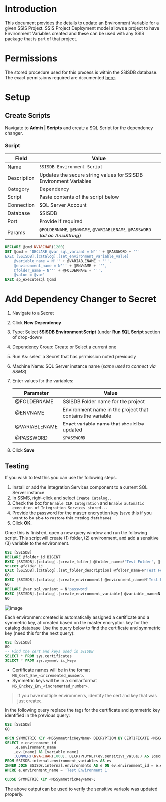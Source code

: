 # Introduction

This document provides the details to update an Environment Variable for a given SSIS Project. SSIS Project Deployment model allows a project to have Environment Variables created and these can be used with any SSIS package that is part of that project.

# Permissions

The stored procedure used for this process is within the SSISDB database. The exact permissions required are documented [here](https://docs.microsoft.com/en-us/sql/integration-services/system-stored-procedures/catalog-set-environment-variable-value-ssisdb-database).

# Setup

## Create Scripts

Navigate to **Admin | Scripts** and create a SQL Script for the dependency changer.

### Script

| Field       | Value                                                                         |
| ----------- | ----------------------------------------------------------------------------- |
| Name        | `SSISDB Environment Script`                                                   |
| Description | Updates the secure string values for SSISDB Environment Variables             |
| Category    | Dependency                                                                    |
| Script      | Paste contents of the script below                                            |
| Connection  | SQL Server Account                                                            |
| Database    | SSISDB                                                                        |
| Port        | Provide if required                                                           |
| Params      | `@FOLDERNAME`, `@ENVNAME`, `@VARIABLENAME`, `@PASSWORD` (_all as AnsiString_) |

```sql
DECLARE @cmd NVARCHAR(1200)
SET @cmd = 'DECLARE @var sql_variant = N''' + @PASSWORD + '''
EXEC [SSISDB].[catalog].[set_environment_variable_value]
    @variable_name = N''' + @VARIABLENAME + ''',
    @environment_name = N''' + @ENVNAME + ''',
    @folder_name = N''' + @FOLDERNAME + ''',
    @value = @var'
EXEC sp_executesql @cmd
```

# Add Dependency Changer to Secret

1. Navigate to a Secret
1. Click **New Dependency**
1. Type: Select **SSISDB Environment Script** (under **Run SQL Script** section of drop-down)
1. Dependency Group: Create or Select a current one
1. Run As: select a Secret that has permission noted previously
1. Machine Name: SQL Server instance name (_same used to connect via SSMS_)
1. Enter values for the variables:

    | Parameter     | Value                                                      |
    | ------------- | ---------------------------------------------------------- |
    | @FOLDERNAME   | SSISDB Folder name for the project                         |
    | @ENVNAME      | Environment name in the project that contains the variable |
    | @VARIABLENAME | Exact variable name that should be updated                 |
    | @PASSWORD     | `$PASSWORD`                                                |

1. Click **Save**

## Testing

If you wish to test this you can use the following steps.

1. Install or add the Integration Services component to a current SQL Server instance
1. In SSMS, right-click and select `Create Catalog..`
1. Check the box for `Enable CLR Integration` and `Enable automatic execution of Integration Services stored...`
1. Provide the password for the master encryption key (save this if you want to be able to restore this catalog database)
1. Click **OK**.

Once this is finished, open a new query window and run the following script. This script will create (1) folder, (2) environment, and add a sensitive  (3) variable to the environment.

```sql
USE [SSISDB]
DECLARE @folder_id BIGINT
EXEC [SSISDB].[catalog].[create_folder] @folder_name=N'Test Folder', @folder_id=@folder_id OUTPUT
SELECT @folder_id
EXEC [SSISDB].[catalog].[set_folder_description] @folder_name=N'Test Folder', @folder_description=N''
GO
EXEC [SSISDB].[catalog].[create_environment] @environment_name=N'Test Environment 1', @environment_description=N'', @folder_name=N'Test Folder'
GO
DECLARE @var sql_variant = N'password'
EXEC [SSISDB].[catalog].[create_environment_variable] @variable_name=N'TestSecureVar', @sensitive=True, @description=N'', @environment_name=N'Test Environment 1'@folder_name=N'Test Folder', @value=@var, @data_type=N'String'
GO
```

![image](https://user-images.githubusercontent.com/11204251/138183194-072363bd-d01e-4918-b80f-ffdea776a5aa.png)

Each environment created is automatically assigned a certificate and a symmetric key, all created based on the master encryption key for the catalog database. Use the query below to find the certificate and symmetric key (need this for the next query):

```sql
USE [SSISDB]
GO
-- Find the cert and keys used in SSISDB
SELECT * FROM sys.certificates
SELECT * FROM sys.symmetric_keys
```

- Certificate names will be in the format `MS_Cert_Env_<incremented_number>`.
- Symmetric keys will be in a similar format `MS_Enckey_Env_<incremented_number>`.

> If you have multiple environments, identify the cert and key that was just created.

In the following query replace the tags for the certificate and symmetric key identified in the previous query:

```sql
USE [SSISDB]
GO

OPEN SYMMETRIC KEY <MSSymmetricKeyName> DECRYPTION BY CERTIFICATE <MSCertName>;
SELECT e.environment_id
    ,e.environment_name
    ,ev.[name] AS [variable name]
    ,CONVERT(NVARCHAR(1000), DECRYPTBYKEY(ev.sensitive_value)) AS [decryptedValue]
FROM SSISDB.internal.environment_variables AS ev
INNER JOIN SSISDB.internal.environments AS e ON ev.environment_id = e.environment_id
WHERE e.environment_name = 'Test Environment 1'

CLOSE SYMMETRIC KEY <MSSymmetricKeyName>;
```

The above output can be used to verify the sensitive variable was updated properly.
